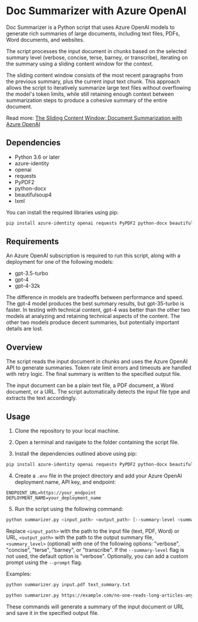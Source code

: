 # Doc Summarizer with Azure OpenAI

Doc Summarizer is a Python script that uses Azure OpenAI models to generate rich summaries of large documents, including text files, PDFs, Word documents, and websites.

The script processes the input document in chunks based on the selected summary level (verbose, concise, terse, barney, or transcribe), iterating on the summary using a sliding content window for the context.

The sliding content window consists of the most recent paragraphs from the previous summary, plus the current input text chunk. This approach allows the script to iteratively summarize large text files without overflowing the model's token limits, while still retaining enough context between summarization steps to produce a cohesive summary of the entire document.

Read more:
[The Sliding Content Window: Document Summarization with Azure OpenAI](https://marioguerra.xyz/ai-document-summarization-with-sliding-content-window/)

## Dependencies

- Python 3.6 or later
- azure-identity
- openai
- requests
- PyPDF2
- python-docx
- beautifulsoup4
- lxml

You can install the required libraries using pip:

```sh
pip install azure-identity openai requests PyPDF2 python-docx beautifulsoup4 lxml
```

## Requirements

An Azure OpenAI subscription is required to run this script, along with a deployment for one of the following models:
- gpt-3.5-turbo
- gpt-4
- gpt-4-32k

The difference in models are tradeoffs between performance and speed. The gpt-4 model produces the best summary results, but gpt-35-turbo is faster. In testing with technical content, gpt-4 was better than the other two models at analyzing and retaining technical aspects of the content. The other two models produce decent summaries, but potentially important details are lost.

## Overview

The script reads the input document in chunks and uses the Azure OpenAI API to generate summaries. Token rate limit errors and timeouts are handled with retry logic. The final summary is written to the specified output file.

The input document can be a plain text file, a PDF document, a Word document, or a URL. The script automatically detects the input file type and extracts the text accordingly.

## Usage

1. Clone the repository to your local machine.

2. Open a terminal and navigate to the folder containing the script file.

3. Install the dependencies outlined above using pip:

```sh
pip install azure-identity openai requests PyPDF2 python-docx beautifulsoup4 lxml
```

4. Create a `.env` file in the project directory and add your Azure OpenAI deployment name, API key, and endpoint:

```
ENDPOINT_URL=https://your_endpoint
DEPLOYMENT_NAME=your_deployment_name
```

5. Run the script using the following command:

```sh
python summarizer.py <input_path> <output_path> [--summary-level <summary_level>] [--prompt <custom_prompt>]
```

Replace `<input_path>` with the path to the input file (text, PDF, Word) or URL, `<output_path>` with the path to the output summary file, `<summary_level>` (optional) with one of the following options: "verbose", "concise", "terse", "barney", or "transcribe". If the `--summary-level` flag is not used, the default option is "verbose". Optionally, you can add a custom prompt using the `--prompt` flag.

Examples:

```sh
python summarizer.py input.pdf text_summary.txt
```

```sh
python summarizer.py https://example.com/no-one-reads-long-articles-anymore.html url_summary.txt --summary-level terse
```

These commands will generate a summary of the input document or URL and save it in the specified output file.